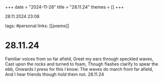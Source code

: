 +++
date = "2024-11-28"
title = "28.11.24"
themes = []
+++

28.11.2024 23:08

tags: #personal
links: [[poems]]

# 28.11.24

Familiar voices from so far afield,
Greet my ears through speckled waves,
Cast upon the rocks and turned to foam,
Though flashes clarify to spear the ebb,
Onwards I press for this I know:
The waves do march from far afield,
And I hear friends though hold them not.
28.11.24

